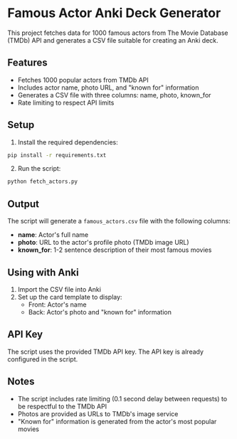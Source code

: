 # Famous Actor Anki Deck Generator

This project fetches data for 1000 famous actors from The Movie Database (TMDb) API and generates a CSV file suitable for creating an Anki deck.

## Features

- Fetches 1000 popular actors from TMDb API
- Includes actor name, photo URL, and "known for" information
- Generates a CSV file with three columns: name, photo, known_for
- Rate limiting to respect API limits

## Setup

1. Install the required dependencies:
```bash
pip install -r requirements.txt
```

2. Run the script:
```bash
python fetch_actors.py
```

## Output

The script will generate a `famous_actors.csv` file with the following columns:
- **name**: Actor's full name
- **photo**: URL to the actor's profile photo (TMDb image URL)
- **known_for**: 1-2 sentence description of their most famous movies

## Using with Anki

1. Import the CSV file into Anki
2. Set up the card template to display:
   - Front: Actor's name
   - Back: Actor's photo and "known for" information

## API Key

The script uses the provided TMDb API key. The API key is already configured in the script.

## Notes

- The script includes rate limiting (0.1 second delay between requests) to be respectful to the TMDb API
- Photos are provided as URLs to TMDb's image service
- "Known for" information is generated from the actor's most popular movies 